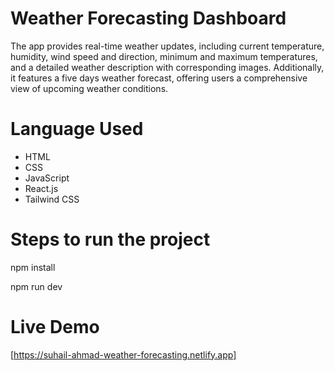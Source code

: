 # Weather Forecasting Dashboard

The app provides real-time weather updates, including current temperature, humidity, wind speed and direction, minimum and maximum temperatures, and a detailed weather description with corresponding images. Additionally, it features a five days weather forecast, offering users a comprehensive view of upcoming weather conditions.

# Language Used

<ul>
  <li>HTML</li>
  <li>CSS</li>
  <li>JavaScript</li>
  <li>React.js</li>
  <li>Tailwind CSS</li>
</ul>

# Steps to run the project

npm install

npm run dev

# Live Demo

[https://suhail-ahmad-weather-forecasting.netlify.app]


